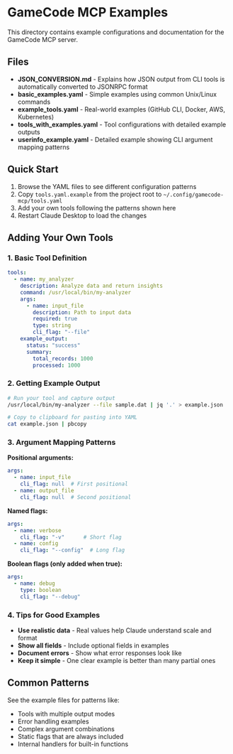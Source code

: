 # GameCode MCP Examples

This directory contains example configurations and documentation for the GameCode MCP server.

## Files

- **JSON_CONVERSION.md** - Explains how JSON output from CLI tools is automatically converted to JSONRPC format
- **basic_examples.yaml** - Simple examples using common Unix/Linux commands
- **example_tools.yaml** - Real-world examples (GitHub CLI, Docker, AWS, Kubernetes)
- **tools_with_examples.yaml** - Tool configurations with detailed example outputs
- **userinfo_example.yaml** - Detailed example showing CLI argument mapping patterns

## Quick Start

1. Browse the YAML files to see different configuration patterns
2. Copy `tools.yaml.example` from the project root to `~/.config/gamecode-mcp/tools.yaml`
3. Add your own tools following the patterns shown here
4. Restart Claude Desktop to load the changes

## Adding Your Own Tools

### 1. Basic Tool Definition

```yaml
tools:
  - name: my_analyzer
    description: Analyze data and return insights
    command: /usr/local/bin/my-analyzer
    args:
      - name: input_file
        description: Path to input data
        required: true
        type: string
        cli_flag: "--file"
    example_output:
      status: "success"
      summary:
        total_records: 1000
        processed: 1000
```

### 2. Getting Example Output

```bash
# Run your tool and capture output
/usr/local/bin/my-analyzer --file sample.dat | jq '.' > example.json

# Copy to clipboard for pasting into YAML
cat example.json | pbcopy
```

### 3. Argument Mapping Patterns

**Positional arguments:**
```yaml
args:
  - name: input_file
    cli_flag: null  # First positional
  - name: output_file  
    cli_flag: null  # Second positional
```

**Named flags:**
```yaml
args:
  - name: verbose
    cli_flag: "-v"      # Short flag
  - name: config
    cli_flag: "--config"  # Long flag
```

**Boolean flags (only added when true):**
```yaml
args:
  - name: debug
    type: boolean
    cli_flag: "--debug"
```

### 4. Tips for Good Examples

- **Use realistic data** - Real values help Claude understand scale and format
- **Show all fields** - Include optional fields in examples
- **Document errors** - Show what error responses look like
- **Keep it simple** - One clear example is better than many partial ones

## Common Patterns

See the example files for patterns like:
- Tools with multiple output modes
- Error handling examples
- Complex argument combinations
- Static flags that are always included
- Internal handlers for built-in functions